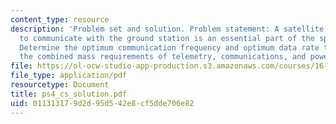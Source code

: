 ```yaml
---
content_type: resource
description: 'Problem set and solution. Problem statement: A satellite being able
  to communicate with the ground station is an essential part of the spacecraft mission.
  Determine the optimum communication frequency and optimum data rate that minimized
  the combined mass requirements of telemetry, communications, and power subsystems.'
file: https://ol-ocw-studio-app-production.s3.amazonaws.com/courses/16-851-satellite-engineering-fall-2003/011313179d2d95d542e8cf5dde706e82_ps4_cs_solution.pdf
file_type: application/pdf
resourcetype: Document
title: ps4_cs_solution.pdf
uid: 01131317-9d2d-95d5-42e8-cf5dde706e82
---
```

